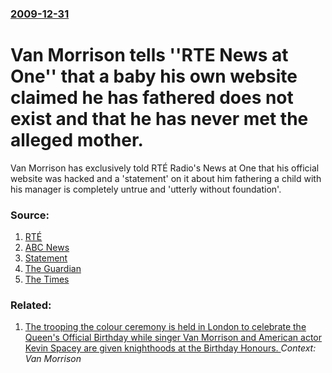 ### [2009-12-31](/news/2009/12/31/index.md)

#  Van Morrison tells ''RTE News at One'' that a baby his own website claimed he has fathered does not exist and that he has never met the alleged mother. 

Van Morrison has exclusively told RTÉ Radio&#39;s News at One that his official website was hacked and a &#39;statement&#39; on it about him fathering a child with his manager is completely untrue and &#39;utterly without foundation&#39;.


### Source:

1. [RTÉ](http://www.rte.ie/news/2009/1231/morrisonv.html)
2. [ABC News](http://abcnews.go.com/Entertainment/wireStory?id=9456607)
3. [Statement](http://www.rte.ie/news/2009/1231/morrisonvstatement.html)
4. [The Guardian](http://www.guardian.co.uk/music/2009/dec/31/van-morrison-hoax-announcement-baby)
5. [The Times](http://entertainment.timesonline.co.uk/tol/arts_and_entertainment/music/article6972903.ece)

### Related:

1. [The trooping the colour ceremony is held in London to celebrate the Queen's Official Birthday while singer Van Morrison and American actor Kevin Spacey are given knighthoods at the Birthday Honours. ](/news/2015/06/13/the-trooping-the-colour-ceremony-is-held-in-london-to-celebrate-the-queen-s-official-birthday-while-singer-van-morrison-and-american-actor-k.md) _Context: Van Morrison_
